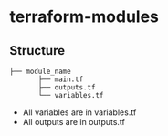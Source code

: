 # terraform-modules

## Structure

    ├── module_name
           ├── main.tf
           ├── outputs.tf
           └── variables.tf

 * All variables are in variables.tf
 * All outputs are in outputs.tf
 
